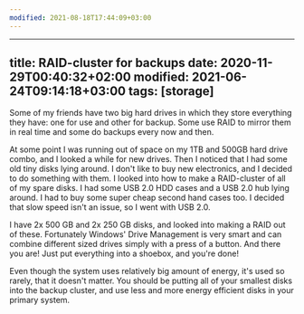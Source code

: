 ```yaml
---
modified: 2021-08-18T17:44:09+03:00
---
```


---
title: RAID-cluster for backups
date: 2020-11-29T00:40:32+02:00
modified: 2021-06-24T09:14:18+03:00
tags: [storage]
---

Some of my friends have two big hard drives in which they store everything they have: one for use and other for backup. Some use RAID to mirror them in real time and some do backups every now and then.

At some point I was running out of space on my 1TB and 500GB hard drive combo, and I looked a while for new drives.
Then I noticed that I had some old tiny disks lying around. I don't like to buy new electronics, and I decided to do something with them. I looked into how to make a RAID-cluster of all of my spare disks. I had some USB 2.0 HDD cases and a USB 2.0 hub lying around. I had to buy some super cheap second hand cases too. I decided that slow speed isn't an issue, so I went with USB 2.0.

I have 2x 500 GB and 2x 250 GB disks, and looked into making a RAID out of these. Fortunately Windows' Drive Management is very smart and can combine different sized drives simply with a press of a button. And there you are! Just put everything into a shoebox, and you're done!

Even though the system uses relatively big amount of energy, it's used so rarely, that it doesn't matter. You should be putting all of your smallest disks into the backup cluster, and use less and more energy efficient disks in your primary system.
